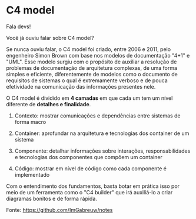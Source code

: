 # C4 model

Fala devs!

Você já ouviu falar sobre C4 model?

Se nunca ouviu falar, o C4 model foi criado, entre 2006 e 2011, pelo engenheiro Simon Brown com base nos modelos de documentação "4+1" e "UML". Esse modelo surgiu com o propósito de auxiliar a resolução de problemas de documentação de arquitetura complexas, de uma forma simples e eficiente, diferentemente de modelos como o documento de requisitos de sistemas o qual é extremamente verboso e de pouca efetividade na comunicação das informações presentes nele.

O C4 model é dividido em **4 camadas** em que cada um tem um nível diferente de **detalhes e finalidade**.

1. Contexto: mostrar comunicações e dependências entre sistemas de forma macro

2. Container: aprofundar na arquitetura e tecnologias dos container de um sistema

3. Componente: detalhar informações sobre interações, responsabilidades e tecnologias dos componentes que compõem um container

4. Código: mostrar em nível de código como cada componente é implementado

Com o entendimento dos fundamentos, basta botar em prática isso por meio de um ferramenta como o "C4 builder" que irá auxiliá-lo a criar diagramas bonitos e de forma rápida.

Fonte: https://github.com/ImGabreuw/notes
